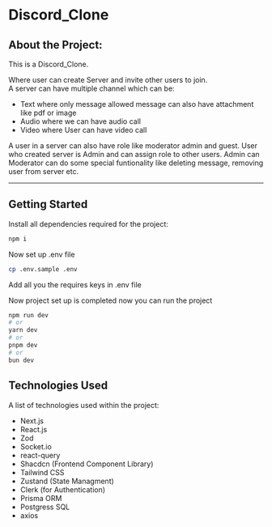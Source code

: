 # Discord_Clone
## About the Project:
This is a Discord_Clone.<br />

Where user can create Server and invite other users to join.<br />
A server can have multiple channel which can be:
* Text where only message allowed message can also have attachment  like pdf or image
* Audio where we can have audio call
* Video where User can have video call

A user in a server can also have role like moderator admin and guest.
User who created server is Admin and can assign role to other users.
Admin can Moderator can do some special funtionality like deleting message, removing user from server etc.

***
## Getting Started

Install all dependencies required for the project:
```bash
npm i
```

Now set up .env file 
```bash
cp .env.sample .env
```

Add all you the requires keys in .env file 


Now project set up is completed now you can run the project
```bash
npm run dev
# or
yarn dev
# or
pnpm dev
# or
bun dev
```

## Technologies Used
A list of technologies used within the project:
* Next.js
* React.js
* Zod
* Socket.io
* react-query
* Shacdcn (Frontend Component Library)
* Tailwind CSS
* Zustand (State Managment)
* Clerk (for Authentication)
* Prisma ORM
* Postgress SQL
* axios

